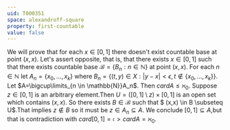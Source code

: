 ```yaml
---
uid: T000351
space: alexandroff-square
property: first-countable
value: false
---
```

We will prove that for each $x \in [0,1]$ there doesn't exist countable base at point $(x,x)$. Let's assert opposite, that is, that there exists $x \in [0,1]$ such that there exists countable base $\mathcal{B}=\{B_{n}:n \in \mathbb{N}\}$ at point $(x,x)$. For each $n \in \mathbb{N}$ let $A_{n}= \{x_{0},\dots ,x_k\}$ where $B_n=\{(t,y) \in X: |y-x|<\epsilon , t \notin \{x_0,\dots,x_k\}\}$. Let $A=\bigcup\limits_{n \in \mathbb{N}}A_n$. Then $cardA\leq\aleph_0$.
Suppose $z \in [0,1]$ is an arbitrary element.Then $U=([0,1]\setminus z)\times[0,1]$ is an open set which contains $(x,x)$. So there exists $B \in \mathcal{B}$ such that $ (x,x) \in B \subseteq U$.That implies $z\notin B$ so it must be $z \in A_n\subseteq A$. We conclude $[0,1]\subseteq A$,but that is contradiction with $card[0,1]=\mathfrak{c}>cardA=\aleph_0$.

